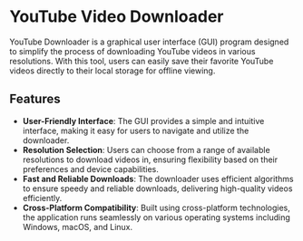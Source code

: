 # YouTube Video Downloader

YouTube Downloader is a graphical user interface (GUI) program designed to simplify the process of downloading YouTube videos in various resolutions. With this tool, users can easily save their favorite YouTube videos directly to their local storage for offline viewing.

## Features

- **User-Friendly Interface**: The GUI provides a simple and intuitive interface, making it easy for users to navigate and utilize the downloader.
- **Resolution Selection**: Users can choose from a range of available resolutions to download videos in, ensuring flexibility based on their preferences and device capabilities.
- **Fast and Reliable Downloads**: The downloader uses efficient algorithms to ensure speedy and reliable downloads, delivering high-quality videos efficiently.
- **Cross-Platform Compatibility**: Built using cross-platform technologies, the application runs seamlessly on various operating systems including Windows, macOS, and Linux.


